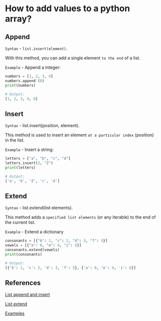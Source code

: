 # How to add values to a python array?

## Append

`Syntax` - `list.insert(element)`.

With this method, you can add a single element `to the end` of a list.

`Example` - Append a integer:

```python
numbers = [1, 2, 3, 4]
numbers.append (8)
print(numbers)

# Output:
[1, 2, 3, 4, 8]
```

## Insert

`Syntax` - list.insert(position, element).

This method is used to insert an element `at a particular index` (position) in the list.

`Example` - Insert a string:

```python
letters = ["a", "b", "c", "d"]
letters.insert(2, "Z")
print(letters)

# Output:
['a', 'b', 'Z', 'c', 'd']
```

## Extend

`Syntax` - list.extend(list elements).

This method adds a `specified list elements` (or any iterable) to the end of the current list.

`Example` - Extend a dictionary

```python
consonants = [{"b": 1, "c": 2, "d": 3, "f": 5}]
vowels = [{"a": 0, "e": 4, "i": 6}]
consonants.extend(vowels)
print(consonants)

# Output:
[{'b': 1, 'c': 2, 'd': 3, 'f': 5}, {'a': 0, 'e': 4, 'i': 6}]
```

## References

[List append and insert](https://www.freecodecamp.org/news/python-list-append-how-to-add-an-element-to-an-array-explained-with-examples/)

[List extend](https://www.w3schools.com/python/ref_list_insert.asp)

[Examples](https://www.freecodecamp.org/news/python-list-append-how-to-add-an-element-to-an-array-explained-with-examples/)
